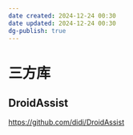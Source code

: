 ```yaml
---
date created: 2024-12-24 00:30
date updated: 2024-12-24 00:30
dg-publish: true
---
```


# 三方库

## DroidAssist

<https://github.com/didi/DroidAssist>

